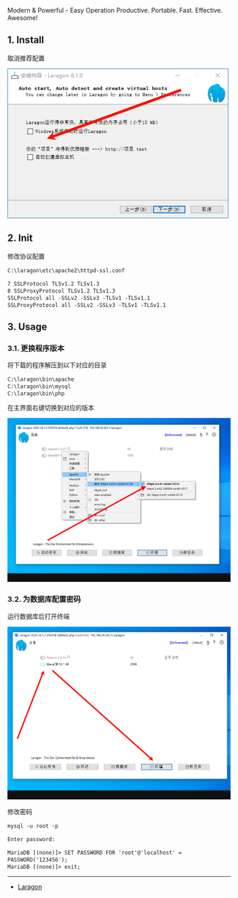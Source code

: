 Modern & Powerful - Easy Operation
Productive. Portable. Fast. Effective. Awesome!

## 1. Install

取消推荐配置

![取消推荐配置](./../../../../../images/Laragon/%E5%8F%96%E6%B6%88%E6%8E%A8%E8%8D%90%E9%85%8D%E7%BD%AE.png)

## 2. Init

修改协议配置

```
C:\laragon\etc\apache2\httpd-ssl.conf
```

```
7 SSLProtocol TLSv1.2 TLSv1.3
8 SSLProxyProtocol TLSv1.2 TLSv1.3
SSLProtocol all -SSLv2 -SSLv3 -TLSv1 -TLSv1.1
SSLProxyProtocol all -SSLv2 -SSLv3 -TLSv1 -TLSv1.1
```

## 3. Usage

### 3.1. 更换程序版本

将下载的程序解压到以下对应的目录

```
C:\laragon\bin\apache
C:\laragon\bin\mysql
C:\laragon\bin\php
```

在主界面右键切换到对应的版本

![在主界面右键切换到对应的版本](./../../../../../images/Laragon/%E5%9C%A8%E4%B8%BB%E7%95%8C%E9%9D%A2%E5%8F%B3%E9%94%AE%E5%88%87%E6%8D%A2%E5%88%B0%E5%AF%B9%E5%BA%94%E7%9A%84%E7%89%88%E6%9C%AC.png)

### 3.2. 为数据库配置密码

运行数据库后打开终端

![运行数据库后打开终端](./../../../../../images/Laragon/%E8%BF%90%E8%A1%8C%E6%95%B0%E6%8D%AE%E5%BA%93%E5%90%8E%E6%89%93%E5%BC%80%E7%BB%88%E7%AB%AF.png)

修改密码

```
mysql -u root -p
```

```
Enter password:
```

```
MariaDB [(none)]> SET PASSWORD FOR 'root'@'localhost' = PASSWORD('123456');
MariaDB [(none)]> exit;
```

---

- [Laragon](https://laragon.org/)

